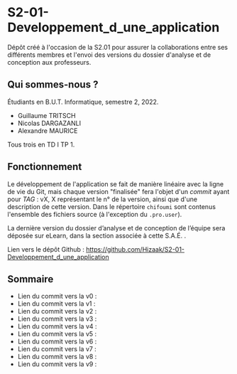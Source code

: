 # S2-01-Developpement_d_une_application
Dépôt créé à l'occasion de la S2.01 pour assurer la collaborations entre ses différents membres et l'envoi des versions du dossier d'analyse et de conception aux professeurs.

## Qui sommes-nous ?

Étudiants en B.U.T. Informatique, semestre 2, 2022.

- Guillaume TRITSCH
- Nicolas DARGAZANLI
- Alexandre MAURICE

Tous trois en TD I TP 1.

## Fonctionnement

Le développement de l'application se fait de manière linéaire avec la ligne de vie du Git, mais chaque version "finalisée" fera l'objet d'un *commit* ayant pour *TAG* : 
vX, X représentant le n° de la version, ainsi que d'une description de cette version.
 Dans le répertoire ```chifoumi``` sont contenus l'ensemble des fichiers source (à l'exception du ``.pro.user``).
 
La dernière version du dossier d’analyse et de conception de l’équipe sera déposée sur eLearn, dans la section associée à cette S.A.É. .

Lien vers le dépôt Github : https://github.com/Hizaak/S2-01-Developpement_d_une_application

## Sommaire
- Lien du commit vers la v0 :
- Lien du commit vers la v1 :
- Lien du commit vers la v2 :
- Lien du commit vers la v3 :
- Lien du commit vers la v4 :
- Lien du commit vers la v5 :
- Lien du commit vers la v6 :
- Lien du commit vers la v7 :
- Lien du commit vers la v8 :
- Lien du commit vers la v9 :
